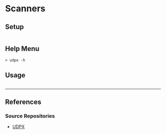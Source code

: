 # Scanners

## Setup

```

```

## Help Menu

```
> udpx -h
```

## Usage

```

```

---
## References

### Source Repositories

- [UDPX](https://github.com/nullt3r/udpx)